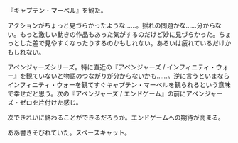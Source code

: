 『キャプテン・マーベル』を観た。

アクションがちょっと見づらかったような……。揺れの問題かな……分からない。もっと激しい動きの作品もあった気がするのだけど妙に見づらかった。ちょっとした差で見やすくなったりするのかもしれない。あるいは疲れているだけかもしれない。

アベンジャーズシリーズ。特に直近の『アベンジャーズ / インフィニティ・ウォー』を観ていないと物語のつながりが分からないかも……。逆に言うといまならインフィニティ・ウォーを観てすぐキャプテン・マーベルを観られるという意味で幸せだと思う。次の『アベンジャーズ / エンドゲーム』の前にアベンジャーズ・ゼロを片付けた感じ。

次できれいに終わることができるだろうか。エンドゲームへの期待が高まる。

ああ書きそびれていた。スペースキャット。
